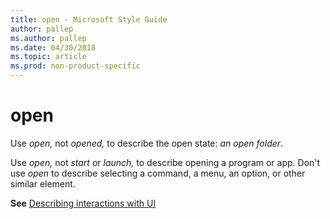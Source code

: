 ```yaml
---
title: open - Microsoft Style Guide
author: pallep
ms.author: pallep
ms.date: 04/30/2018
ms.topic: article
ms.prod: non-product-specific
---
```


# open

Use *open,* not *opened,* to describe the open state: *an open folder*.

Use *open,* not *start* or *launch,* to describe opening a program or app. Don't use *open* to describe selecting a command, a menu, an option, or other similar element.

**See** [Describing interactions with UI](~/procedures-instructions/describing-interactions-with-ui.md)
